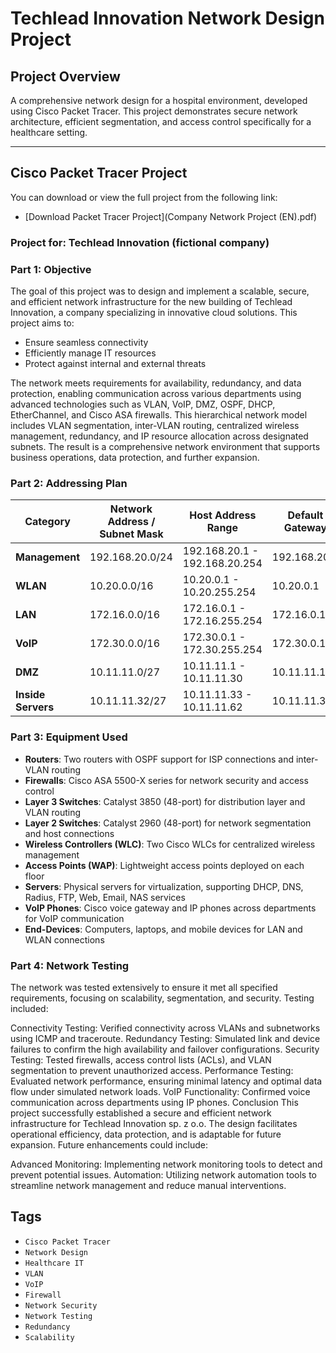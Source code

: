 # Techlead Innovation Network Design Project

## Project Overview
A comprehensive network design for a hospital environment, developed using Cisco Packet Tracer. This project demonstrates secure network architecture, efficient segmentation, and access control specifically for a healthcare setting.

---

## Cisco Packet Tracer Project

You can download or view the full project from the following link:

- [Download Packet Tracer Project](Company Network Project (EN).pdf)

### Project for: Techlead Innovation (fictional company)

### Part 1: Objective
The goal of this project was to design and implement a scalable, secure, and efficient network infrastructure for the new building of Techlead Innovation, a company specializing in innovative cloud solutions. This project aims to:
- Ensure seamless connectivity
- Efficiently manage IT resources
- Protect against internal and external threats

The network meets requirements for availability, redundancy, and data protection, enabling communication across various departments using advanced technologies such as VLAN, VoIP, DMZ, OSPF, DHCP, EtherChannel, and Cisco ASA firewalls. This hierarchical network model includes VLAN segmentation, inter-VLAN routing, centralized wireless management, redundancy, and IP resource allocation across designated subnets. The result is a comprehensive network environment that supports business operations, data protection, and further expansion.

### Part 2: Addressing Plan

| Category       | Network Address / Subnet Mask | Host Address Range             | Default Gateway | Broadcast Address  |
|----------------|-------------------------------|--------------------------------|-----------------|--------------------|
| **Management** | 192.168.20.0/24               | 192.168.20.1 - 192.168.20.254  | 192.168.20.1    | 192.168.20.255     |
| **WLAN**       | 10.20.0.0/16                  | 10.20.0.1 - 10.20.255.254      | 10.20.0.1       | 10.20.255.254      |
| **LAN**        | 172.16.0.0/16                 | 172.16.0.1 - 172.16.255.254    | 172.16.0.1      | 172.16.255.255     |
| **VoIP**       | 172.30.0.0/16                 | 172.30.0.1 - 172.30.255.254    | 172.30.0.1      | 172.30.255.255     |
| **DMZ**        | 10.11.11.0/27                 | 10.11.11.1 - 10.11.11.30       | 10.11.11.1      | 10.11.11.31        |
| **Inside Servers** | 10.11.11.32/27           | 10.11.11.33 - 10.11.11.62      | 10.11.11.33     | 10.11.11.63        |

### Part 3: Equipment Used
- **Routers**: Two routers with OSPF support for ISP connections and inter-VLAN routing
- **Firewalls**: Cisco ASA 5500-X series for network security and access control
- **Layer 3 Switches**: Catalyst 3850 (48-port) for distribution layer and VLAN routing
- **Layer 2 Switches**: Catalyst 2960 (48-port) for network segmentation and host connections
- **Wireless Controllers (WLC)**: Two Cisco WLCs for centralized wireless management
- **Access Points (WAP)**: Lightweight access points deployed on each floor
- **Servers**: Physical servers for virtualization, supporting DHCP, DNS, Radius, FTP, Web, Email, NAS services
- **VoIP Phones**: Cisco voice gateway and IP phones across departments for VoIP communication
- **End-Devices**: Computers, laptops, and mobile devices for LAN and WLAN connections


### Part 4: Network Testing


The network was tested extensively to ensure it met all specified requirements, focusing on scalability, segmentation, and security. Testing included:

Connectivity Testing: Verified connectivity across VLANs and subnetworks using ICMP and traceroute.
Redundancy Testing: Simulated link and device failures to confirm the high availability and failover configurations.
Security Testing: Tested firewalls, access control lists (ACLs), and VLAN segmentation to prevent unauthorized access.
Performance Testing: Evaluated network performance, ensuring minimal latency and optimal data flow under simulated network loads.
VoIP Functionality: Confirmed voice communication across departments using IP phones.
Conclusion
This project successfully established a secure and efficient network infrastructure for Techlead Innovation sp. z o.o. The design facilitates operational efficiency, data protection, and is adaptable for future expansion. Future enhancements could include:

Advanced Monitoring: Implementing network monitoring tools to detect and prevent potential issues.
Automation: Utilizing network automation tools to streamline network management and reduce manual interventions.


## Tags
- `Cisco Packet Tracer`
- `Network Design`
- `Healthcare IT`
- `VLAN`
- `VoIP`
- `Firewall`
- `Network Security`
- `Network Testing`
- `Redundancy`
- `Scalability`



